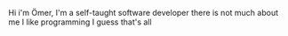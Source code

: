 Hi i'm Ömer, I'm a self-taught software developer there is not much about me I like programming I guess that's all
